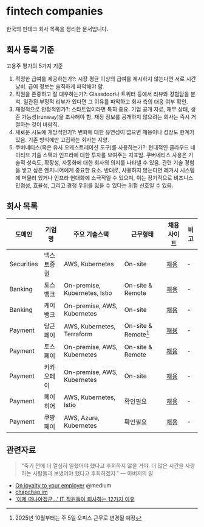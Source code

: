 # fintech companies

한국의 핀테크 회사 목록을 정리한 문서입니다.

## 회사 등록 기준

고용주 평가의 5가지 기준

1. 적정한 급여를 제공하는가?: 시장 평균 이상의 급여를 제시하지 않는다면 서로 시간 낭비. 급여 정보는 솔직하게 파악해야 함.
2. 직원을 존중하고 잘 대우하는가?: Glassdoor나 트위터 등에서 리뷰와 경험담을 분석. 일관된 부정적 리뷰가 있다면 그 이유를 파악하고 회사 측의 대응 여부 확인.
3. 재정적으로 안정적인가?: 스타트업이라면 특히 중요. 기업 공개 자료, 재무 상태, 생존 가능성(runway)을 조사해야 함. 재정 정보를 공개하지 않으려는 회사는 즉시 거절하는 것이 바람직.
4. 새로운 시도에 개방적인가?: 변화에 대한 유연성이 없으면 채용이나 성장도 한계가 있음. 기존 방식에만 고집하는 회사는 지양.
5. 쿠버네티스(혹은 유사 오케스트레이션 도구)를 사용하는가?: 현대적인 클라우드 네이티브 기술 스택과 인프라에 대한 투자를 보여주는 지표임. 쿠버네티스 사용은 기술적 성숙도, 확장성, 자동화에 대한 회사의 의지를 나타낼 수 있음. 관련 기술 경험을 쌓고 싶은 엔지니어에게 중요한 요소. 반대로, 사용하지 않는다면 레거시 시스템에 머물러 있거나 인프라 현대화에 소극적일 수 있으며, 이는 장기적으로 비즈니스 민첩성, 효율성, 그리고 경쟁 우위를 잃을 수 있다는 위험 신호일 수 있음.

## 회사 목록

| 도메인 | 기업명  | 주요 기술스택 | 근무형태 | 채용 사이트 | 비고 |
|------|--------|-----------|---------|----------|----|
| Securities | 넥스트증권 | AWS, Kubernetes | On-site | [채용](https://next-securities.careers.team/job-descriptions) | - |
| Banking | 토스뱅크 | On-premise, Kubernetes, Istio | On-site & Remote | [채용](https://toss.im/career/jobs?company=%ED%86%A0%EC%8A%A4%EB%B1%85%ED%81%AC) | - |
| Banking | 케이뱅크 | On-premise, AWS, Kubernetes | On-site | [채용](https://kbank.recruiter.co.kr/appsite/company/index) | - |
| Payment | 당근페이 | AWS, Kubernetes, Terraform | On-site & Remote[^1] | [채용](https://about.daangn.com/jobs/) | - |
| Payment | 토스페이 | On-premise, AWS, Kubernetes | On-site & Remote | [채용](https://toss.im/career/jobs?company=%ED%86%A0%EC%8A%A4%ED%8E%98%EC%9D%B4) | - |
| Payment | 카카오페이 | On-premise, AWS, Kubernetes | On-site | [채용](https://kakaopay.career.greetinghr.com/) | - |
| Payment | 페이히어 | AWS, Kubernetes, Istio | 확인필요 | [채용](https://careers.payhere.in/recruit) | - |
| Payment | 쿠팡페이 | AWS, Azure, Kubernetes | 확인필요 | [채용](https://www.coupang.jobs/kr/jobs/?department=Coupang+Pay&department=Coupang+Pay+Tech) | - |

[^1]: 2025년 10월부터는 주 5일 오피스 근무로 변경될 예정

## 관련자료

> "죽기 전에 더 열심히 일했어야 했다고 후회하지 않을 거야. 더 많은 시간을 사랑하는 사람들과 보냈어야 했다고 후회하겠지." — 아버지의 말

- [On loyalty to your employer](https://medium.com/hackernoon/on-loyalty-to-your-employer-c674c4b06b3a) @medium
- [chapchap.im](https://chapchap.im/)
- [‘이제 떠나야겠군…’ IT 직원들이 퇴사하는 12가지 이유](https://www.cio.com/article/3528809/%EC%9D%B4%EC%A0%9C-%EB%96%A0%EB%82%98%EC%95%BC%EA%B2%A0%EA%B5%B0-it-%EC%A7%81%EC%9B%90%EB%93%A4%EC%9D%B4-%ED%87%B4%EC%82%AC%ED%95%98%EB%8A%94-12%EA%B0%80%EC%A7%80-%EC%9D%B4.html)
